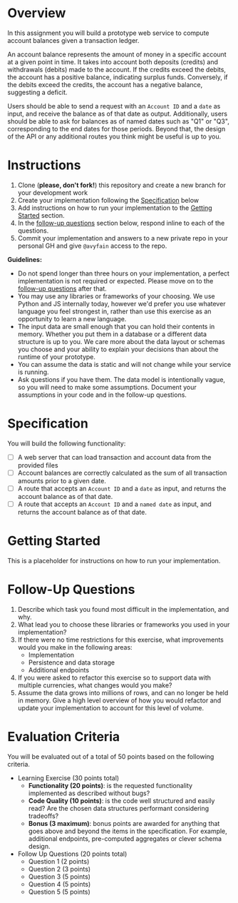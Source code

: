 # Overview

In this assignment you will build a prototype web service to compute account balances given a transaction ledger.

An account balance represents the amount of money in a specific account at a given point in time. It takes into account both deposits (credits) and withdrawals (debits) made to the account. If the credits exceed the debits, the account has a positive balance, indicating surplus funds. Conversely, if the debits exceed the credits, the account has a negative balance, suggesting a deficit.

Users should be able to send a request with an `Account ID` and a `date` as input, and receive the balance as of that date as output. Additionally, users should be able to ask for balances as of named dates such as "Q1" or "Q3", corresponding to the end dates for those periods. Beyond that, the design of the API or any additional routes you think might be useful is up to you.


# Instructions
1. Clone (**please, don't fork!**) this repository and create a new branch for your development work
1. Create your implementation following the [Specification](#specification) below
1. Add instructions on how to run your implementation to the [Getting Started](#getting-started) section.
1. In the [follow-up questions](#follow-up-questions) section below, respond inline to each of the questions.
1. Commit your implementation and answers to a new private repo in your personal GH and give `@avyfain` access to the repo.

**Guidelines:**
- Do not spend longer than three hours on your implementation, a perfect implementation is not required or expected. Please move on to the [follow-up questions](#follow-up-questions) after that.
- You may use any libraries or frameworks of your choosing. We use Python and JS internally today, however we'd prefer you use whatever language you feel strongest in, rather than use this exercise as an opportunity to learn a new language.
- The input data are small enough that you can hold their contents in memory. Whether you put them in a database or a different data structure is up to you. We care more about the data layout or schemas you choose and your ability to explain your decisions than about the runtime of your prototype.
- You can assume the data is static and will not change while your service is running.
- Ask questions if you have them. The data model is intentionally vague, so you will need to make some assumptions. Document your assumptions in your code and in the follow-up questions.


# Specification

You will build the following functionality:
  - [ ] A web server that can load transaction and account data from the provided files
  - [ ] Account balances are correctly calculated as the sum of all transaction amounts prior to a given date.
  - [ ] A route that accepts an `Account ID` and a `date` as input, and returns the account balance as of that date.
  - [ ] A route that accepts an `Account ID` and a `named date` as input, and returns the account balance as of that date.

# Getting Started

This is a placeholder for instructions on how to run your implementation.

# Follow-Up Questions

  1. Describe which task you found most difficult in the implementation, and why.
  1. What lead you to choose these libraries or frameworks you used in your implementation?
  1. If there were no time restrictions for this exercise, what improvements would you make in the following areas:
      - Implementation
      - Persistence and data storage
      - Additional endpoints
  1. If you were asked to refactor this exercise so to support data with multiple currencies, what changes would you make?
  1. Assume the data grows into millions of rows, and can no longer be held in memory. Give a high level overview of how you would refactor and update your implementation to account for this level of volume.

# Evaluation Criteria

You will be evaluated out of a total of 50 points based on the following criteria.

  - Learning Exercise (30 points total)
    - **Functionality (20 points)**: is the requested functionality implemented as described without bugs?
    - **Code Quality (10 points)**: is the code well structured and easily read? Are the chosen data structures performant considering tradeoffs?
    - **Bonus (3 maximum)**: bonus points are awarded for anything that goes above and beyond the items in the specification. For example, additional endpoints, pre-computed aggregates or clever schema design.
  - Follow Up Questions (20 points total)
    - Question 1 (2 points)
    - Question 2 (3 points)
    - Question 3 (5 points)
    - Question 4 (5 points)
    - Question 5 (5 points)
